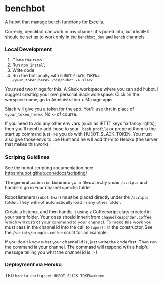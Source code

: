# benchbot
A hubot that manage bench functions for Excella.

Currenly, benchbot can work in any channel it's pulled into, but ideally it should be set up to work only in the `benchbot_dev` and `bench` channels.

### Local Development
1. Clone the repo.
2. Run `npm install`
3. Write code
4. Run the bot locally with `HUBOT_SLACK_TOKEN=<your_token_here>./bin/hubot -a slack`

You need two things for this. A Slack workspace where you can add hubot. I suggest creating your own personal Slack workspace. Click on the worspace name, go to Administration > Manage apps.

Slack will give you a token for the app. You'll use that in place of `<your_token_here>`. No `<>` of course.

If you need to add any other env vars (such as IFTTT keys for fancy lights), then you'll need to add those to your `.bash_profile` or prepend them to the start up command just like you do with HUBOT_SLACK_TOKEN. You must also give those envs to Joe Hunt and he will add them to Heroku (the server that makes this work).

### Scriping Guidlines
See the hubot scripting documentation here https://hubot.github.com/docs/scripting/

The general pattern is: Listeners go in files directly under `/scripts` and handlers go in your channel specific folder.

Robot listeners (`robot.hear`) must be placed directly under the `/scripts` folder. They will not automatically load in any other folder.

Create a listener, and then handle it using a Coffeescript class created in your team folder. Your class should inherit from `channelResponder.coffee`, which will restrict your command to your channel. To make this work you must pass in the channel id into the call to `super()` in the constructor. See the `/scripts/example.coffee` script for an example.

If you don't know what your channel id is, just write the code first. Then run the command in your channel. The command will respond with a helpful message telling you what the channel id is. :-)

### Deployment via Heroku
TBD
`heroku config:set HUBOT_SLACK_TOKEN=<key>`
